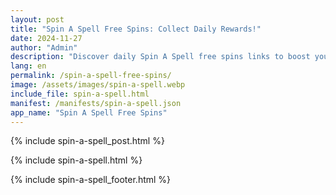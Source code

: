 ```yaml
---
layout: post
title: "Spin A Spell Free Spins: Collect Daily Rewards!"
date: 2024-11-27
author: "Admin"
description: "Discover daily Spin A Spell free spins links to boost your magical journey and claim exclusive rewards effortlessly!"
lang: en
permalink: /spin-a-spell-free-spins/
image: /assets/images/spin-a-spell.webp
include_file: spin-a-spell.html
manifest: /manifests/spin-a-spell.json
app_name: "Spin A Spell Free Spins"
---
```


{% include spin-a-spell_post.html %}

{% include spin-a-spell.html %}

{% include spin-a-spell_footer.html %}